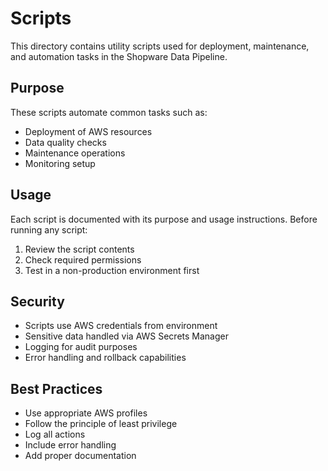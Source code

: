 # Scripts

This directory contains utility scripts used for deployment, maintenance, and automation tasks in the Shopware Data Pipeline.

## Purpose

These scripts automate common tasks such as:
- Deployment of AWS resources
- Data quality checks
- Maintenance operations
- Monitoring setup

## Usage

Each script is documented with its purpose and usage instructions. Before running any script:
1. Review the script contents
2. Check required permissions
3. Test in a non-production environment first

## Security

- Scripts use AWS credentials from environment
- Sensitive data handled via AWS Secrets Manager
- Logging for audit purposes
- Error handling and rollback capabilities

## Best Practices

- Use appropriate AWS profiles
- Follow the principle of least privilege
- Log all actions
- Include error handling
- Add proper documentation